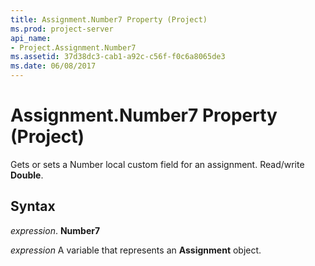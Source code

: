 ```yaml
---
title: Assignment.Number7 Property (Project)
ms.prod: project-server
api_name:
- Project.Assignment.Number7
ms.assetid: 37d38dc3-cab1-a92c-c56f-f0c6a8065de3
ms.date: 06/08/2017
---
```



# Assignment.Number7 Property (Project)

Gets or sets a Number local custom field for an assignment. Read/write **Double**.


## Syntax

 _expression_. **Number7**

 _expression_ A variable that represents an **Assignment** object.


